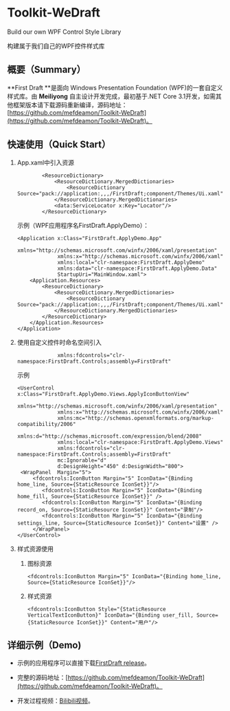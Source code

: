 # Toolkit-WeDraft
Build our own WPF Control Style Library

构建属于我们自己的WPF控件样式库

## 概要（Summary）

**First Draft **是面向 Windows Presentation Foundation (WPF)的一套自定义样式库。由 **Meiliyong** 自主设计开发完成，最初基于.NET Core 3.1开发，如需其他框架版本请下载源码重新编译，源码地址：[https://github.com/mefdeamon/Toolkit-WeDraft](https://github.com/mefdeamon/Toolkit-WeDraft)。

## 快速使用（Quick Start）

1. App.xaml中引入资源

   ```xaml
           <ResourceDictionary>
               <ResourceDictionary.MergedDictionaries>
                   <ResourceDictionary Source="pack://application:,,,/FirstDraft;component/Themes/Ui.xaml"/>
               </ResourceDictionary.MergedDictionaries>
               <data:ServiceLocator x:Key="Locator"/>
           </ResourceDictionary>
   ```

   示例（WPF应用程序名FirstDraft.ApplyDemo）：

   ```xaml
   <Application x:Class="FirstDraft.ApplyDemo.App"
                xmlns="http://schemas.microsoft.com/winfx/2006/xaml/presentation"
                xmlns:x="http://schemas.microsoft.com/winfx/2006/xaml"
                xmlns:local="clr-namespace:FirstDraft.ApplyDemo"
                xmlns:data="clr-namespace:FirstDraft.ApplyDemo.Data"
                StartupUri="MainWindow.xaml">
       <Application.Resources>
           <ResourceDictionary>
               <ResourceDictionary.MergedDictionaries>
                   <ResourceDictionary Source="pack://application:,,,/FirstDraft;component/Themes/Ui.xaml"/>
               </ResourceDictionary.MergedDictionaries>
           </ResourceDictionary>
       </Application.Resources>
   </Application>
   ```

2. 使用自定义控件时命名空间引入

   ```xaml
                xmlns:fdcontrols="clr-namespace:FirstDraft.Controls;assembly=FirstDraft"
   ```

   示例

   ```xaml
   <UserControl x:Class="FirstDraft.ApplyDemo.Views.ApplyIconButtonView"
                xmlns="http://schemas.microsoft.com/winfx/2006/xaml/presentation"
                xmlns:x="http://schemas.microsoft.com/winfx/2006/xaml"
                xmlns:mc="http://schemas.openxmlformats.org/markup-compatibility/2006" 
                xmlns:d="http://schemas.microsoft.com/expression/blend/2008" 
                xmlns:local="clr-namespace:FirstDraft.ApplyDemo.Views"
                xmlns:fdcontrols="clr-namespace:FirstDraft.Controls;assembly=FirstDraft"
                mc:Ignorable="d" 
                d:DesignHeight="450" d:DesignWidth="800">
   	<WrapPanel  Margin="5">
       	<fdcontrols:IconButton Margin="5" IconData="{Binding home_line, Source={StaticResource IconSet}}"/>
           <fdcontrols:IconButton Margin="5" IconData="{Binding home_fill, Source={StaticResource IconSet}}" />
           <fdcontrols:IconButton Margin="5" IconData="{Binding record_on, Source={StaticResource IconSet}}" Content="录制"/>
           <fdcontrols:IconButton Margin="5" IconData="{Binding settings_line, Source={StaticResource IconSet}}" Content="设置" />
    	</WrapPanel>
   </UserControl>
   ```

3. 样式资源使用

   1. 图标资源

      ```xaml
      <fdcontrols:IconButton Margin="5" IconData="{Binding home_line, Source={StaticResource IconSet}}"/>
      ```

   2. 样式资源

      ```xaml
      <fdcontrols:IconButton Style="{StaticResource VerticalTextIconButton}" IconData="{Binding user_fill, Source={StaticResource IconSet}}" Content="用户"/>
      ```

## 详细示例（Demo)

- 示例的应用程序可以直接下载[FirstDraft release](https://github.com/mefdeamon/Toolkit-WeDraft)。

- 完整的源码地址：[https://github.com/mefdeamon/Toolkit-WeDraft](https://github.com/mefdeamon/Toolkit-WeDraft)。
- 开发过程视频：[Bilibili视频](https://www.bilibili.com/video/BV1AA411J7vZ)。
